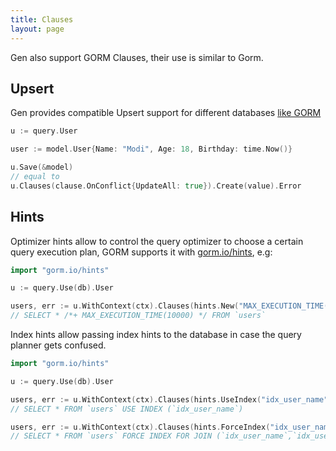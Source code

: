 ```yaml
---
title: Clauses
layout: page
---
```


Gen also support GORM Clauses, their use is similar to Gorm.

## Upsert

Gen provides compatible Upsert support for different databases [like GORM](../docs/create.html#upsert)

```go
u := query.User

user := model.User{Name: "Modi", Age: 18, Birthday: time.Now()}

u.Save(&model)
// equal to
u.Clauses(clause.OnConflict{UpdateAll: true}).Create(value).Error
```

## Hints

Optimizer hints allow to control the query optimizer to choose a certain query execution plan, GORM supports it with [gorm.io/hints](../docs/hints.html), e.g:

```go
import "gorm.io/hints"

u := query.Use(db).User

users, err := u.WithContext(ctx).Clauses(hints.New("MAX_EXECUTION_TIME(10000)")).Find()
// SELECT * /*+ MAX_EXECUTION_TIME(10000) */ FROM `users`
```

Index hints allow passing index hints to the database in case the query planner gets confused.

```go
import "gorm.io/hints"

u := query.Use(db).User

users, err := u.WithContext(ctx).Clauses(hints.UseIndex("idx_user_name")).Find()
// SELECT * FROM `users` USE INDEX (`idx_user_name`)

users, err := u.WithContext(ctx).Clauses(hints.ForceIndex("idx_user_name", "idx_user_id").ForJoin()).Find()
// SELECT * FROM `users` FORCE INDEX FOR JOIN (`idx_user_name`,`idx_user_id`)"
```
